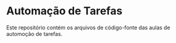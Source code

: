 # Automação de Tarefas 

Este repositório contém os arquivos de código-fonte das aulas de automoção de tarefas.